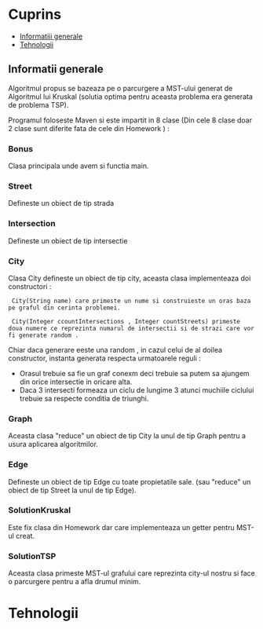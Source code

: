 # Cuprins

 * [Informatiii generale](#informatii-generale)
 * [Tehnologii](#Tehnologii)


## Informatii generale

Algoritmul propus se bazeaza pe o parcurgere a MST-ului generat de Algoritmul lui Kruskal (solutia optima pentru aceasta problema era generata de problema TSP).

Programul  foloseste Maven si este impartit in 8 clase (Din cele 8 clase doar 2 clase sunt diferite fata de cele din Homework ) :

### Bonus
   Clasa principala unde avem si functia main.
   
### Street

  Defineste un obiect de tip strada
  
### Intersection

   Defineste un obiect de tip intersectie
   
### City

 Clasa City defineste un obiect de tip city, aceasta clasa implementeaza doi constructori :
     
     City(String name) care primeste un nume si construieste un oras baza pe graful din cerinta problemei.
     
     City(Integer ccountIntersections , Integer countStreets) primeste doua numere ce reprezinta numarul de intersectii si de strazi care vor fi generate random .
     
     
 Chiar daca generare eeste una random , in cazul celui de al doilea constructor, instanta generata respecta urmatoarele reguli :
 
   * Orasul trebuie sa fie un graf conexm deci trebuie sa putem sa ajungem din orice intersectie in oricare alta.
   * Daca 3 intersecti formeaza un ciclu de lungime 3 atunci muchiile ciclului trebuie sa respecte conditia de triunghi.

### Graph

Aceasta clasa "reduce" un obiect de tip City la unul de tip Graph pentru a usura aplicarea algoritmilor.

### Edge
 
 Defineste un obiect de tip Edge cu toate propietatile sale. (sau "reduce" un obiect de tip Street la unul de tip Edge).
 
 ### SolutionKruskal
 
 Este fix clasa din Homework dar care implementeaza un getter pentru MST-ul creat.
 
 ### SolutionTSP
 
 Aceasta clasa primeste MST-ul grafului care reprezinta city-ul nostru si face o parcurgere pentru a afla drumul minim.
 
 
 # Tehnologii

